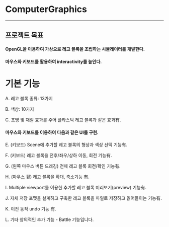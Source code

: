 # ComputerGraphics
------------------------------------------------------------------
## 프로젝트 목표
#### OpenGL을 이용하여 가상으로 레고 블록을 조립하는 시뮬레이터를 개발한다.
#### 마우스와 키보드를 활용하여 interactivity를 높인다. 

# 기본 기능
A. 레고 블록 종류: 13가지

B. 색상: 10가지

C. 조명 및 재질 효과를 주어 플라스틱 레고 블록과 같은 효과有. 
#### 마우스와 키보드를 이용하여 다음과 같은 UI를 구현.
E. (키보드) Scene에 추가할 레고 블록의 형상과 색상 선택 기능有.

F. (키보드) 레고 블록을 전후/좌우/상하 이동, 회전 기능有.

G. (왼쪽 마우스 버튼 드래깅) 전체 레고 블록 회전/확인 기능有.

H. (마우스 휠) 레고 블록을 확대, 축소기능 有.

I. Multiple viewport를 이용한 추가할 레고 블록 미리보기(preview) 기능有.

J. 자체 저장 포맷을 설계하고 구축한 레고 블록을 파일로 저장하고 읽어들이는 기능有.

K. 이전 동작 undo 기능 有.

L. 기타 창의적인 추가 기능 - Battle 기능입니다.


